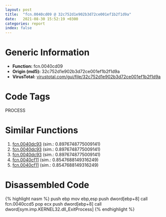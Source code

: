 ```yaml
---
layout: post
title:  "fcn.0040cd09 @ 32c752d1e902b3d72ce001ef1b2f1d9a"
date:   2021-08-30 15:52:19 +0300
categories: report
index: false
---
```


# Generic Information
- **Function:** fcn.0040cd09
- **Origin (md5):** 32c752d1e902b3d72ce001ef1b2f1d9a
- **VirusTotal:** [virustotal.com/gui/file/32c752d1e902b3d72ce001ef1b2f1d9a][virustotal_ref]

# Code Tags
<span class="tag" id="PROCESS">PROCESS</span>


# Similar Functions

1. [fcn.0040dc93][similar_1_ref] (sim.: 0.8976748775009141)
2. [fcn.0040dc93][similar_2_ref] (sim.: 0.8976748775009141)
3. [fcn.0040dc93][similar_3_ref] (sim.: 0.8976748775009141)
4. [fcn.0040cf11][similar_4_ref] (sim.: 0.8547688149316249)
5. [fcn.0040cf11][similar_5_ref] (sim.: 0.8547688149316249)


# Disassembled Code

{% highlight nasm %}
push ebp
mov ebp,esp
push dword[ebp+8]
call fcn.0040ccd5
pop ecx
push dword[ebp+8]
call dword[sym.imp.KERNEL32.dll_ExitProcess]
{% endhighlight %}


[similar_1_ref]: /report/fcn.0040dc93@611c38a89d4c34c8de91e651e6e21379
[similar_2_ref]: /report/fcn.0040dc93@60afddb38f339b96494ffc49b47643e5
[similar_3_ref]: /report/fcn.0040dc93@d9931aa9e2aa8f7bd7ae2f1864773c9d
[similar_4_ref]: /report/fcn.0040cf11@cdfdff164543984ae016a2e81648bb4a
[similar_5_ref]: /report/fcn.0040cf11@c905fe55bd1be43714b3c3ff051f9f8a
[virustotal_ref]: https://www.virustotal.com/gui/file/32c752d1e902b3d72ce001ef1b2f1d9a